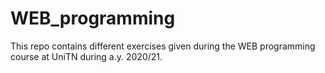 # WEB_programming
This repo contains different exercises given during the WEB programming course at UniTN during a.y. 2020/21.